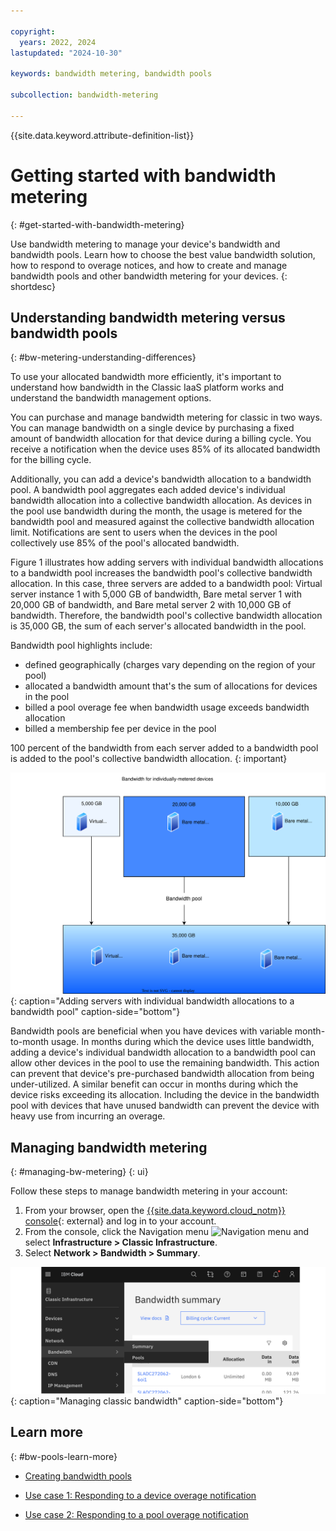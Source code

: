 ```yaml
---

copyright:
  years: 2022, 2024
lastupdated: "2024-10-30"

keywords: bandwidth metering, bandwidth pools

subcollection: bandwidth-metering

---
```


{{site.data.keyword.attribute-definition-list}}

# Getting started with bandwidth metering
{: #get-started-with-bandwidth-metering}

Use bandwidth metering to manage your device's bandwidth and bandwidth pools. Learn how to choose the best value bandwidth solution, how to respond to overage notices, and how to create and manage bandwidth pools and other bandwidth metering for your devices. 
{: shortdesc}

## Understanding bandwidth metering versus bandwidth pools
{: #bw-metering-understanding-differences}

To use your allocated bandwidth more efficiently, it's important to understand how bandwidth in the Classic IaaS platform works and understand the bandwidth management options. 

You can purchase and manage bandwidth metering for classic in two ways. You can manage bandwidth on a single device by purchasing a fixed amount of bandwidth allocation for that device during a billing cycle. You receive a notification when the device uses 85% of its allocated bandwidth for the billing cycle.

Additionally, you can add a device's bandwidth allocation to a bandwidth pool. A bandwidth pool aggregates each added device's individual bandwidth allocation into a collective bandwidth allocation. As devices in the pool use bandwidth during the month, the usage is metered for the bandwidth pool and measured against the collective bandwidth allocation limit. Notifications are sent to users when the devices in the pool collectively use 85% of the pool's allocated bandwidth. 

Figure 1 illustrates how adding servers with individual bandwidth allocations to a bandwidth pool increases the bandwidth pool's collective bandwidth allocation. In this case, three servers are added to a bandwidth pool: Virtual server instance 1 with 5,000 GB of bandwidth, Bare metal server 1 with 20,000 GB of bandwidth, and Bare metal server 2 with 10,000 GB of bandwidth. Therefore, the bandwidth pool's collective bandwidth allocation is 35,000 GB, the sum of each server's allocated bandwidth in the pool. 

Bandwidth pool highlights include: 

- defined geographically (charges vary depending on the region of your pool)
- allocated a bandwidth amount that's the sum of allocations for devices in the pool
- billed a pool overage fee when bandwidth usage exceeds bandwidth allocation
- billed a membership fee per device in the pool

100 percent of the bandwidth from each server added to a bandwidth pool is added to the pool's collective bandwidth allocation. 
{: important}

![Adding servers with individual bandwidth allocations to a bandwidth pool](images/comparing-bw-services.svg "Adding servers with individual bandwidth allocations to a bandwidth pool"){: caption="Adding servers with individual bandwidth allocations to a bandwidth pool" caption-side="bottom"}

Bandwidth pools are beneficial when you have devices with variable month-to-month usage. In months during which the device uses little bandwidth, adding a device's individual bandwidth allocation to a bandwidth pool can allow other devices in the pool to use the remaining bandwidth. This action can prevent that device's pre-purchased bandwidth allocation from being under-utilized. A similar benefit can occur in months during which the device risks exceeding its allocation. Including the device in the bandwidth pool with devices that have unused bandwidth can prevent the device with heavy use from incurring an overage. 

## Managing bandwidth metering
{: #managing-bw-metering}
{: ui}

Follow these steps to manage bandwidth metering in your account:

1. From your browser, open the [{{site.data.keyword.cloud_notm}} console](/login){: external} and log in to your account.
1. From the console, click the Navigation menu ![Navigation menu](../../icons/icon_hamburger.svg) and select **Infrastructure > Classic Infrastructure**.
1. Select **Network > Bandwidth > Summary**. 

![Managing classic bandwidth](images/classic-bandwidth-ui.svg "Managing classic bandwidth"){: caption="Managing classic bandwidth" caption-side="bottom"}

## Learn more
{: #bw-pools-learn-more} 

- [Creating bandwidth pools](/docs/bandwidth-metering?topic=bandwidth-metering-how-to-create-ibm-cloud-bandwidth-pools&interface=ui)

- [Use case 1: Responding to a device overage notification](/docs/bandwidth-metering?topic=bandwidth-metering-about-bandwidth-metering&interface=ui#bw-how-to-respond-device-overage)

- [Use case 2: Responding to a pool overage notification](/docs/bandwidth-metering?topic=bandwidth-metering-about-bandwidth-metering&interface=ui#bw-how-to-respond-pool-overage)
